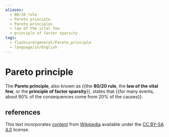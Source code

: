 ```yaml
---
aliases:
  - 80/20 rule
  - Pareto principle
  - Pareto principles
  - law of the vital few
  - principle of factor sparsity
tags:
  - flashcard/general/Pareto_principle
  - language/in/English
---
```


# Pareto principle

The __Pareto principle__, also known as {{the __80/20 rule__, the __law of the vital few__, or the __principle of factor sparsity__}}, states that {{for many events, about 80% of the consequences come from 20% of the causes}}.

## references

This text incorporates [content](https://en.wikipedia.org/wiki/Pareto_principle) from [Wikipedia](Wikipedia.md) available under the [CC BY-SA 4.0](https://creativecommons.org/licenses/by-sa/4.0/) license.
